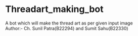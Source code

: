 # Threadart_making_bot
A bot which will make the thread art as per given input image
<br>
Author:- Ch. Sunil Patra(B22294) and Sumit Sahu(B22330)
